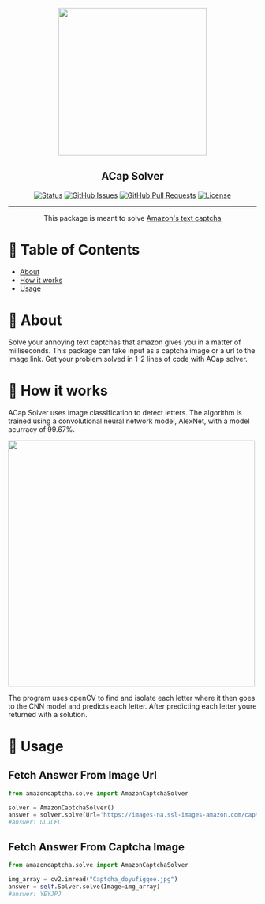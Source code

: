 <p align="center">
<img src="https://user-images.githubusercontent.com/13637813/206646958-70ee6325-f0d0-4570-b78e-9826b0668f80.png" height="300" />
</p>
<h2 align="center">ACap Solver</h2>
<div align="center">

  [![Status](https://img.shields.io/badge/status-active-success.svg)]()
  [![GitHub Issues](https://img.shields.io/github/issues/Oyal2/ACap-Solver.svg)](https://github.com/Oyal2/ACap-Solver/issues)
  [![GitHub Pull Requests](https://img.shields.io/github/issues-pr/kylelobo/The-Documentation-Compendium.svg)](https://github.com/Oyal2/ACap-Solver/pulls)
  [![License](https://img.shields.io/badge/license-MIT-blue.svg)](/LICENSE)
</div>

---
<p align="center"> This package is meant to solve 
<a href="https://www.amazon.com/errors/validateCaptcha">Amazon's text captcha</a>
    <br> 
</p>

# 📝 Table of Contents
+ [About](#about)
+ [How it works](#working)
+ [Usage](#usage)
  
# 🧐 About <a name = "about"></a>
Solve your annoying text captchas that amazon gives you in a matter of milliseconds. This package can take input as a captcha image or a url to the image link. Get your problem solved in 1-2 lines of code with ACap solver.


# 💭 How it works <a name = "working"></a>

ACap Solver uses image classification to detect letters. The algorithm is trained using a convolutional neural network model, AlexNet, with a model acurracy of 99.67%.

<img src="https://user-images.githubusercontent.com/13637813/206654693-6727e5f2-6ca0-46a0-a981-f9b0075806cf.png" height="500" width="500"/>

The program uses openCV to find and isolate each letter where it then goes to the CNN model and predicts each letter. After predicting each letter youre returned with a solution. 

# 🎈 Usage <a name = "usage"></a>

## Fetch Answer From Image Url 
```python
from amazoncaptcha.solve import AmazonCaptchaSolver

solver = AmazonCaptchaSolver()
answer = solver.solve(Url='https://images-na.ssl-images-amazon.com/captcha/lqbiackd/Captcha_tcvqeczslf.jpg')
#answer: ULJLFL
```

## Fetch Answer From Captcha Image
```python
from amazoncaptcha.solve import AmazonCaptchaSolver

img_array = cv2.imread("Captcha_doyufigqoe.jpg")
answer = self.Solver.solve(Image=img_array)
#answer: YEYJPJ
```
